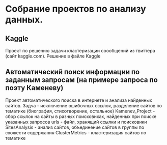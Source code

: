 # Собрание проектов по анализу данных.

## Kaggle
Проект по решению задачи кластеризации соообщений из твиттера (сайт kaggle.com). Решение в файле Kaggle

## Автоматический поиск информации по заданным запросам (на примере запроса по поэту Каменеву)
Проект автоматического поиска в интернете и анализа найденных сайтов. Задча - исключение ошибочных ссылок, разделение сайтов по тематике (биография, стихотворение, остальное)
Kamenev_Project - сбор ссылок на сайты в разных поисковиках, найденных при поиске указанных запросов
urls - файл, хранящий ссылки и поисковики
SitesAnalysis - анализ сайтов, объединение сайтов в группы по схожести содержания
ClusterMetrics - кластеризация сайтов по тематике
